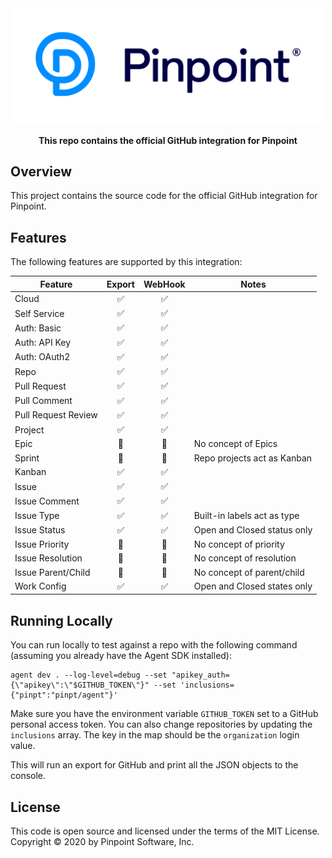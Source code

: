 <div align="center">
	<img width="500" src=".github/logo.svg" alt="pinpt-logo">
</div>

<p align="center" color="#6a737d">
	<strong>This repo contains the official GitHub integration for Pinpoint</strong>
</p>


## Overview

This project contains the source code for the official GitHub integration for Pinpoint.

## Features

The following features are supported by this integration:

| Feature             | Export | WebHook | Notes                         |
|---------------------|:------:|:-------:|-------------------------------|
| Cloud               |   ✅   |    ✅   |                              |
| Self Service        |   ✅   |    ✅   |                              |
| Auth: Basic         |   ✅   |    ✅   |                              |
| Auth: API Key       |   ✅   |    ✅   |                              |
| Auth: OAuth2        |   ✅   |    ✅   |                              |
| Repo                |   ✅   |    ✅   |                              |
| Pull Request        |   ✅   |    ✅   |                              |
| Pull Comment        |   ✅   |    ✅   |                              |
| Pull Request Review |   ✅   |    ✅   |                              |
| Project             |   ✅   |    ✅   |                              |
| Epic                |   🛑   |    🛑   | No concept of Epics          |
| Sprint              |   🛑   |    🛑   | Repo projects act as Kanban  |
| Kanban              |   ✅   |    ✅   |                              |
| Issue               |   ✅   |    ✅   |                              |
| Issue Comment       |   ✅   |    ✅   |                              |
| Issue Type          |   ✅   |    ✅   | Built-in labels act as type  |
| Issue Status        |   ✅   |    ✅   | Open and Closed status only  |
| Issue Priority      |   🛑   |    🛑   | No concept of priority       |
| Issue Resolution    |   🛑   |    🛑   | No concept of resolution     |
| Issue Parent/Child  |   🛑   |    🛑   | No concept of parent/child   |
| Work Config         |   ✅   |    ✅   | Open and Closed states only  |


## Running Locally

You can run locally to test against a repo with the following command (assuming you already have the Agent SDK installed):

```
agent dev . --log-level=debug --set "apikey_auth={\"apikey\":\"$GITHUB_TOKEN\"}" --set 'inclusions={"pinpt":"pinpt/agent"}'
```

Make sure you have the environment variable `GITHUB_TOKEN` set to a GitHub personal access token.  You can also change repositories by updating the `inclusions` array.  The key in the map should be the `organization` login value.

This will run an export for GitHub and print all the JSON objects to the console.

## License

This code is open source and licensed under the terms of the MIT License. Copyright &copy; 2020 by Pinpoint Software, Inc.
